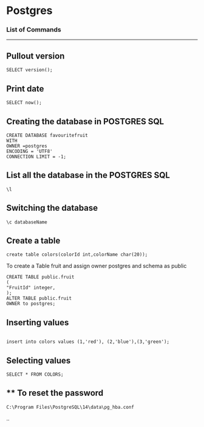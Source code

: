 
# Postgres

### List of Commands
***
## **Pullout version**
```
SELECT version();
```
## **Print date**
```
SELECT now();
```
## **Creating the database in POSTGRES SQL**
```
CREATE DATABASE favouritefruit
WITH 
OWNER =postgres
ENCODING = 'UTF8'
CONNECTION LIMIT = -1;

```
## **List all the database in the POSTGRES SQL**
```
\l
```
## **Switching the database** 
```
\c databaseName
```
## **Create a table** 
```
create table colors(colorId int,colorName char(20));
```
To create a Table fruit and assign owner postgres and schema as public
```
CREATE TABLE public.fruit
(
"FruitId" integer,
);
ALTER TABLE public.fruit
OWNER to postgres;
```
## **Inserting values**
```

insert into colors values (1,'red'), (2,'blue'),(3,'green');
```
## **Selecting values**
```
SELECT * FROM COLORS;
```
## ** To reset the password
```
C:\Program Files\PostgreSQL\14\data\pg_hba.conf
```
..